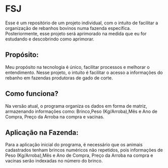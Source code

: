 # FSJ
Esse é um repositório de um projeto individual, com o intuito de facilitar a organização de rebanhos bovinos numa fazenda específica. Posteriormente, esse projeto será aprimorado na medida que eu for estudando e descobrindo como aprimorar.
## Propósito:
Meu propósito na tecnologia é único, facilitar processos e melhorar o entendimento. Nesse projeto, o intuito é facilitar o acesso a informações do rebanho em fazendas produtoras de gado de corte.
## Como funciona?
Na versão atual, o programa organiza os dados em forma de matriz, armazenando informações como: Brinco,Peso (Kg/Arroba),Mês e Ano de Compra, Preço da Arroba na compra e vacinas. 
## Aplicação na Fazenda:
Para a aplicação inicial do programa, é necessário que os animais cadastrados tenham brincos numéricos não repetidos, pois informações de Peso (Kg/Arroba),Mês e Ano de Compra, Preço da Arroba na compra e vacinas serão indexadas no número do brinco. 
